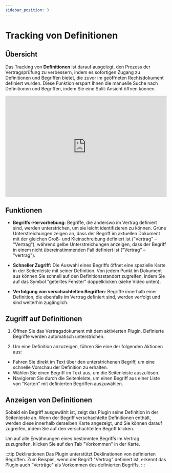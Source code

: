 ```yaml
---
sidebar_position: 3
---
```


# Tracking von Definitionen

## Übersicht

Das Tracking von **Definitionen** ist darauf ausgelegt, den Prozess der Vertragsprüfung zu verbessern, indem es sofortigen Zugang zu Definitionen und Begriffen bietet, die zuvor im geöffneten Rechtsdokument definiert wurden. Diese Funktion erspart Ihnen die manuelle Suche nach Definitionen und Begriffen, indem Sie eine Split-Ansicht öffnen können.

<iframe width="100%" height="315" src="https://www.youtube.com/embed/qa7d2C30m_o?si=6NrwdKgu5lpNBrD-" title="YouTube video player" frameborder="0" allow="accelerometer; autoplay; clipboard-write; encrypted-media; gyroscope; picture-in-picture; web-share" allowfullscreen></iframe>

## Funktionen

- **Begriffs-Hervorhebung:** Begriffe, die anderswo im Vertrag definiert sind, werden unterstrichen, um sie leicht identifizieren zu können. Grüne Unterstreichungen zeigen an, dass der Begriff im aktuellen Dokument mit der gleichen Groß- und Kleinschreibung definiert ist ("Vertrag" – "Vertrag"), während gelbe Unterstreichungen anzeigen, dass der Begriff in einem nicht übereinstimmenden Fall definiert ist ("Vertrag" – "vertrag").

- **Schneller Zugriff:** Die Auswahl eines Begriffs öffnet eine spezielle Karte in der Seitenleiste mit seiner Definition. Von jedem Punkt im Dokument aus können Sie schnell auf den Definitionsstandort zugreifen, indem Sie auf das Symbol "geteiltes Fenster" doppelklicken (siehe Video unten).

- **Verfolgung von verschachtelten Begriffen**: Begriffe innerhalb einer Definition, die ebenfalls im Vertrag definiert sind, werden verfolgt und sind weiterhin zugänglich.

## Zugriff auf Definitionen

1. Öffnen Sie das Vertragsdokument mit dem aktivierten Plugin. Definierte Begriffe werden automatisch unterstrichen.

2. Um eine Definition anzuzeigen, führen Sie eine der folgenden Aktionen aus:

- Fahren Sie direkt im Text über den unterstrichenen Begriff, um eine schnelle Vorschau der Definition zu erhalten.
- Wählen Sie einen Begriff im Text aus, um die Seitenleiste auszulösen.
- Navigieren Sie durch die Seitenleiste, um einen Begriff aus einer Liste von "Karten" mit definierten Begriffen auszuwählen.

## Anzeigen von Definitionen

Sobald ein Begriff ausgewählt ist, zeigt das Plugin seine Definition in der Seitenleiste an. Wenn der Begriff verschachtelte Definitionen enthält, werden diese innerhalb derselben Karte angezeigt, und Sie können darauf zugreifen, indem Sie auf den verschachtelten Begriff klicken.

Um auf alle Erwähnungen eines bestimmten Begriffs im Vertrag zuzugreifen, klicken Sie auf den Tab "Vorkommen" in der Karte.

:::tip Deklinationen
Das Plugin unterstützt Deklinationen von definierten Begriffen. Zum Beispiel, wenn der Begriff "Vertrag" definiert ist, erkennt das Plugin auch "Verträge" als Vorkommen des definierten Begriffs.
:::
